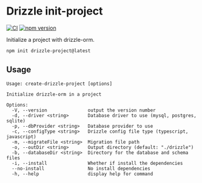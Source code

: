 # Drizzle init-project

[![CI](https://github.com/Neo-Ciber94/drizzle-init/actions/workflows/ci.yml/badge.svg)](https://github.com/Neo-Ciber94/drizzle-init/actions/workflows/ci.yml)
[![npm version](https://badge.fury.io/js/create-drizzle-project.svg)](https://badge.fury.io/js/create-drizzle-project)

Initialize a project with drizzle-orm.

```bash
npm init drizzle-project@latest
```

## Usage

```text
Usage: create-drizzle-project [options]

Initialize drizzle-orm in a project

Options:
  -V, --version               output the version number
  -d, --driver <string>       Database driver to use (mysql, postgres, sqlite)
  -p, --dbProvider <string>   Database provider to use
  -c, --configType <string>   Drizzle config file type (typescript, javascript)
  -m, --migrateFile <string>  Migration file path
  -o, --outDir <string>       Output directory (default: "./drizzle")
  -b, --databaseDir <string>  Directory for the database and schema files
  -i, --install               Whether if install the dependencies
  --no-install                No install dependencies
  -h, --help                  display help for command
```
